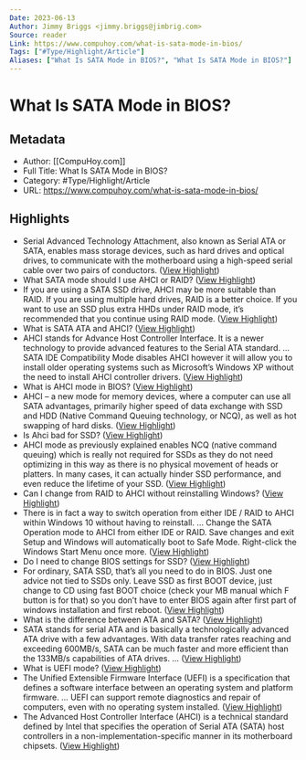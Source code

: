 ```yaml
---
Date: 2023-06-13
Author: Jimmy Briggs <jimmy.briggs@jimbrig.com>
Source: reader
Link: https://www.compuhoy.com/what-is-sata-mode-in-bios/
Tags: ["#Type/Highlight/Article"]
Aliases: ["What Is SATA Mode in BIOS?", "What Is SATA Mode in BIOS?"]
---
```

# What Is SATA Mode in BIOS?

## Metadata
- Author: [[CompuHoy.com]]
- Full Title: What Is SATA Mode in BIOS?
- Category: #Type/Highlight/Article
- URL: https://www.compuhoy.com/what-is-sata-mode-in-bios/

## Highlights
- Serial Advanced Technology Attachment, also known as Serial ATA or SATA, enables mass storage devices, such as hard drives and optical drives, to communicate with the motherboard using a high-speed serial cable over two pairs of conductors. ([View Highlight](https://read.readwise.io/read/01h0195spr9pdf3jtev89prnw0))
- What SATA mode should I use AHCI or RAID? ([View Highlight](https://read.readwise.io/read/01h0195xkc4ftzs4y6yf41vea9))
- If you are using a SATA SSD drive, AHCI may be more suitable than RAID. If you are using multiple hard drives, RAID is a better choice. If you want to use an SSD plus extra HHDs under RAID mode, it’s recommended that you continue using RAID mode. ([View Highlight](https://read.readwise.io/read/01h01960ksaz28fjtyasjmt1fb))
- What is SATA ATA and AHCI? ([View Highlight](https://read.readwise.io/read/01h0196b78sr67a6tvd43tvgth))
- AHCI stands for Advance Host Controller Interface. It is a newer technology to provide advanced features to the Serial ATA standard. … SATA IDE Compatibility Mode disables AHCI however it will allow you to install older operating systems such as Microsoft’s Windows XP without the need to install AHCI controller drivers. ([View Highlight](https://read.readwise.io/read/01h01968jqq6td5b0p46mbete8))
- What is AHCI mode in BIOS? ([View Highlight](https://read.readwise.io/read/01h0196ge1dg4te8sa6ynnka71))
- AHCI – a new mode for memory devices, where a computer can use all SATA advantages, primarily higher speed of data exchange with SSD and HDD (Native Command Queuing technology, or NCQ), as well as hot swapping of hard disks. ([View Highlight](https://read.readwise.io/read/01h0196kdhk0nst5r7ppn2wz8k))
- Is Ahci bad for SSD? ([View Highlight](https://read.readwise.io/read/01h0196stg0yyekpdadz41mxap))
- AHCI mode as previously explained enables NCQ (native command queuing) which is really not required for SSDs as they do not need optimizing in this way as there is no physical movement of heads or platters. In many cases, it can actually hinder SSD performance, and even reduce the lifetime of your SSD. ([View Highlight](https://read.readwise.io/read/01h0196wv09gvnnxmgr97et15r))
- Can I change from RAID to AHCI without reinstalling Windows? ([View Highlight](https://read.readwise.io/read/01h01978xc7q5hc8pjqrd8x8h1))
- There is in fact a way to switch operation from either IDE / RAID to AHCI within Windows 10 without having to reinstall. … Change the SATA Operation mode to AHCI from either IDE or RAID. Save changes and exit Setup and Windows will automatically boot to Safe Mode. Right-click the Windows Start Menu once more. ([View Highlight](https://read.readwise.io/read/01h0197bj9t4zkjbmf2ne61v3q))
- Do I need to change BIOS settings for SSD? ([View Highlight](https://read.readwise.io/read/01h0197n1e5nd0zj54p7aqxmyz))
- For ordinary, SATA SSD, that’s all you need to do in BIOS. Just one advice not tied to SSDs only. Leave SSD as first BOOT device, just change to CD using fast BOOT choice (check your MB manual which F button is for that) so you don’t have to enter BIOS again after first part of windows installation and first reboot. ([View Highlight](https://read.readwise.io/read/01h0197r2px1gyf2wp8k89yqpg))
- What is the difference between ATA and SATA? ([View Highlight](https://read.readwise.io/read/01h0197tnb2ksw03q9dvm282q5))
- SATA stands for serial ATA and is basically a technologically advanced ATA drive with a few advantages. With data transfer rates reaching and exceeding 600MB/s, SATA can be much faster and more efficient than the 133MB/s capabilities of ATA drives. … ([View Highlight](https://read.readwise.io/read/01h0197xpqxb6yqnn5m2spj4kd))
- What is UEFI mode? ([View Highlight](https://read.readwise.io/read/01h01980mq3fev39enqrwqkd4m))
- The Unified Extensible Firmware Interface (UEFI) is a specification that defines a software interface between an operating system and platform firmware. … UEFI can support remote diagnostics and repair of computers, even with no operating system installed. ([View Highlight](https://read.readwise.io/read/01h01983d33n0kp8xxd4x1fxjb))
- The Advanced Host Controller Interface (AHCI) is a technical standard defined by Intel that specifies the operation of Serial ATA (SATA) host controllers in a non-implementation-specific manner in its motherboard chipsets. ([View Highlight](https://read.readwise.io/read/01h0199he1htz9309eb8hbe7jc))
